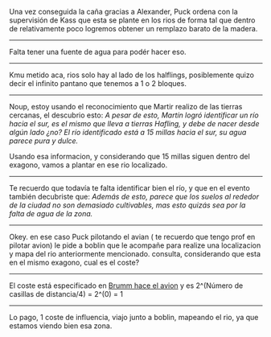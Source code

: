 Una vez conseguida la caña gracias a Alexander, Puck ordena con la supervisión de Kass
que esta se plante en los rios de forma tal que dentro de relativamente poco logremos obtener un remplazo barato de la madera.

---
Falta tener una fuente de agua para podér hacer eso.

---

Kmu metido aca, rios solo hay al lado de los halflings, posiblemente quizo decir el infinito pantano que tenemos a 1 o 2 bloques.

---

Noup,  estoy usando el reconocimiento que Martir realizo de las tierras cercanas, el descubrio esto:
*A pesar de esto, Martín logró identificar un río hacia el sur, es el mismo que lleva a tierras Hafling, y debe de nacer desde algún lado ¿no?
El río identificado está a 15 millas hacia el sur, su agua parece pura y dulce.*

Usando esa informacion, y considerando que 15 millas siguen dentro del exagono, vamos a plantar en ese rio localizado. 

---

Te recuerdo que todavía te falta identificar bien el río, y que en el evento también decubriste que: *Además de esto, parece que los suelos al rededor de la ciudad no son demasiado cultivables, mas esto quizás sea por la falta de agua de la zona.*

---

Okey. en ese caso 
Puck pilotando el avian ( te recuerdo que tengo prof en pilotar avion) le pide a boblin que le acompañe para realize  una localizacion y  mapa del rio anteriormente mencionado. 
consulta, considerando que esta en el mismo exagono, cual es el coste?

---

El coste está especificado en [Brumm hace el avion](Brumm%20hace%20el%20avion.md) y es 2^(Número de casillas de distancia/4) = 2^(0) = 1

---

Lo pago, 1 coste de influencia, viajo junto a boblin, mapeando el rio,  ya que estamos viendo bien esa zona. 
